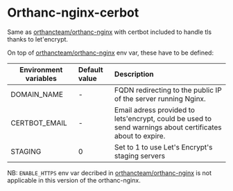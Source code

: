 <!--
SPDX-FileCopyrightText: 2022 - 2024 Orthanc Team SRL <info@orthanc.team>

SPDX-License-Identifier: CC0-1.0
-->

# Orthanc-nginx-cerbot

Same as [orthancteam/orthanc-nginx](https://hub.docker.com/r/orthancteam/orthanc-nginx) with certbot included to handle tls thanks to let'encrypt.

On top of [orthancteam/orthanc-nginx](https://hub.docker.com/r/orthancteam/orthanc-nginx) env var, these have to be defined:


| Environment variables      | Default value                              | Description                                                                                                     |
|----------------------------|:-------------------------------------------|:----------------------------------------------------------------------------------------------------------------|
| DOMAIN_NAME                | -                                          | FQDN redirecting to the public IP of the server running Nginx.                                                  |
| CERTBOT_EMAIL              | -                                          | Email adress provided to lets'encrypt, could be used to send warnings about certificates about to expire.       |
| STAGING                    | 0                                          | Set to 1 to use Let's Encrypt's staging servers                                                                 |

NB: `ENABLE_HTTPS` env var decribed in [orthancteam/orthanc-nginx](https://hub.docker.com/r/orthancteam/orthanc-nginx) is not applicable in this version of the orthanc-nginx.